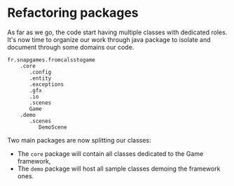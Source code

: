 # Refactoring packages

As far as we go, the code start having multiple classes with dedicated roles.
It's now time to organize our work through java package to isolate and document through some
domains our code.

```
fr.snapgames.fromcalsstogame
    .core
       .config
       .entity
       .exceptions
       .gfx
       .io
       .scenes
       Game
    .demo
       .scenes
          DemoScene 
```

Two main packages are now splitting our classes: 

- The `core` package will contain all classes dedicated to the Game framework,
- The `demo` package will host all sample classes demoing the framework ones.  

